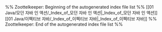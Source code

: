%% Zoottelkeeper: Beginning of the autogenerated index file list  %%
 [[01 Java/모던 자바 인 액션/_Index_of_모던 자바 인 액션|_Index_of_모던 자바 인 액션]]
 [[01 Java/이펙티브 자바/_Index_of_이펙티브 자바|_Index_of_이펙티브 자바]]
%% Zoottelkeeper: End of the autogenerated index file list  %%

